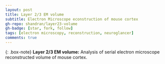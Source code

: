 ```yaml
---
layout: post
title: Layer 2/3 EM volume
subtitle: Electron Microscope econstruction of mouse cortex
gh-repo: shandran/layer23-volume
gh-badge: [star, fork, follow]
tags: [electron microscopy, reconstruction, neuroglancer]
comments: true
---
```


{: .box-note}
**Layer 2/3 EM volume:** Analysis of serial electron microscope reconstructed volume of mouse cortex.
